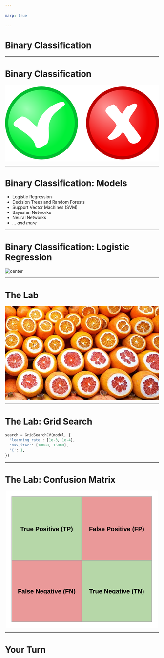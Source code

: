 ```yaml
---

marp: true

---
```


<style>
img[alt~="center"] {
  display: block;
  margin: 0 auto;
}
</style>

# Binary Classification

<!--
Our exploration of classification will start with the simplest case: binary classification. 
-->

---

# Binary Classification

![center](res/yes_or_no.png)

<!--
Binary means there are only two values to predict. Binary classification is used to predict one of two values.

These can be true/false, hotdog/not hotdog, yes/no, benign/malignant, or any other possible this-or-that options. For simplicity, these options are usually encoded as 1 and 0.

Image Details:
* [yes_or_no.png](https://pixabay.com/vectors/button-yes-no-red-green-icon-32259/): Pixabay License
-->

---

# Binary Classification: Models

* Logistic Regression
* Decision Trees and Random Forests
* Support Vector Machines (SVM)
* Bayesian Networks
* Neural Networks
* *... and more*

<!--
There are many models capable of performing binary classification. Some of the more common ones are listed on this slide. Each model has its strengths and weaknesses. We'll study each of these model-types in this course.
-->

---

# Binary Classification: Logistic Regression

![center](res/classification.gif)

<!--
In the lab for this unit, we will build a logistic regression. A logistic regression finds a logistic function and uses it to divide two classes of data. A logistic function is a function in the shape depicted in this slide. It can range in values from zero to one.

This model is relatively easy to interpret and train, but it doesn't perform well unless an actual logistic boundary can be found. To create a logistically divisible set of classes, you sometimes have to perform some very heavy data manipulation.

Image Details:
* [classification.gif](http://www.google.com): Copyright Google
-->

---

# The Lab

![center](res/oranges_and_grapefruit.jpg)

<!--
In our binary classification lab we will try to differentiate between oranges and grapefruit. We have a dataset with weight, size, and color information. We will build a logistic regression model to try to accomplish this task.

Image Details:
* [oranges_and_grapefruit.jpg](https://pixabay.com/photos/oranges-orange-grapefruit-3004200/): Pixabay License
-->

---

# The Lab: Grid Search

```python
search = GridSearchCV(model, {
  'learning_rate': [1e-3, 1e-4],
  'max_iter': [10000, 15000],
  'C': 1,
})
```

<!--
In this lab, we'll use a few new machine learning techniques. One of these is grid search. Grid search is a way to test different hyperparameters for a model. The search accepts a dictionary containing keys that map to model parameters. The values are lists for hyperparameters that you want to experiment with or single values for parameters that you want to keep constant.

Grid search tries every combination of parameters and finds which performs the best. This can be really useful for testing hyperparameters, but remember that combinations increase at a factorial rate, so running grid search can take quite a while.
-->

---

# The Lab: Confusion Matrix

![center](res/Classification1.png)

<!--
We will also create our first confusion matrix in this lab. Remember that a confusion matrix shows true and false positives and negatives.
-->

---

# Your Turn

<!--
Now let's explore the binary classification lab.
-->
